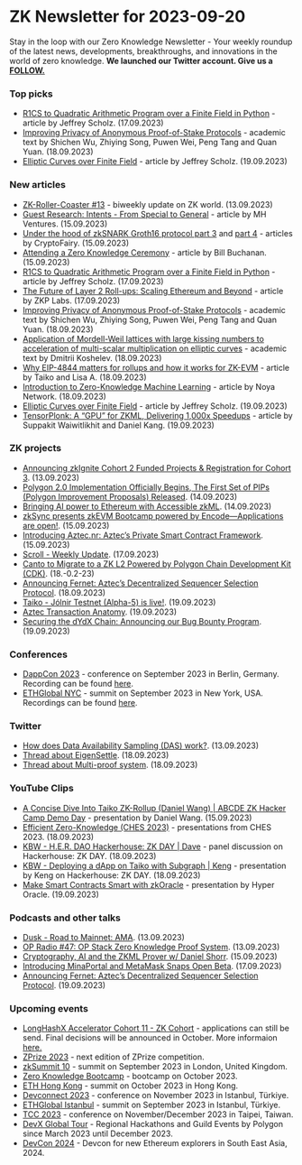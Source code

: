 # ZK Newsletter for 2023-09-20
Stay in the loop with our Zero Knowledge Newsletter - Your weekly roundup of the latest news, developments, breakthroughs, and innovations in the world of zero knowledge. **We launched our Twitter account. Give us a [FOLLOW.](https://twitter.com/ZKNewsletter)**

### Top picks
* [R1CS to Quadratic Arithmetic Program over a Finite Field in Python](https://www.rareskills.io/post/r1cs-to-qap) - article by Jeffrey Scholz. (17.09.2023)
* [Improving Privacy of Anonymous Proof-of-Stake Protocols](https://eprint.iacr.org/2023/1386.pdf) - academic text by Shichen Wu, Zhiying Song, Puwen Wei, Peng Tang and Quan Yuan. (18.09.2023)
* [Elliptic Curves over Finite Field](https://www.rareskills.io/post/elliptic-curves-finite-fields) - article by Jeffrey Scholz. (19.09.2023)

### New articles 
* [ZK-Roller-Coaster #13](https://taiko.mirror.xyz/9Zdh6puOCxEfiOADhIses8p5WN3CeX7nhvO6AvpEh0M) - biweekly update on ZK world. (13.09.2023)
* [Guest Research: Intents - From Special to General](https://www.bsc.news/post/intents-from-special-to-general) - article by MH Ventures. (15.09.2023)
* [Under the hood of zkSNARK Groth16 protocol part 3](https://medium.com/coinmonks/under-the-hood-of-zksnark-groth16-protocol-part-3-9d3e0934607b) and [part 4](https://medium.com/@cryptofairy/under-the-hood-of-zksnark-groth16-protocol-part-4-53667944366f) - articles by CryptoFairy. (15.09.2023)
* [Attending a Zero Knowledge Ceremony](https://medium.com/asecuritysite-when-bob-met-alice/attending-a-zero-knowledge-ceremony-e61b54060e83) - article by Bill Buchanan. (15.09.2023)
* [R1CS to Quadratic Arithmetic Program over a Finite Field in Python](https://www.rareskills.io/post/r1cs-to-qap) - article by Jeffrey Scholz. (17.09.2023)
* [The Future of Layer 2 Roll-ups: Scaling Ethereum and Beyond](https://zkplabs.network/blog/The-Future-of-Layer-2-Roll-up-scaling-Ethereum-and-Beyond) - article by ZKP Labs. (17.09.2023)
* [Improving Privacy of Anonymous Proof-of-Stake Protocols](https://eprint.iacr.org/2023/1386.pdf) - academic text by Shichen Wu, Zhiying Song, Puwen Wei, Peng Tang and Quan Yuan. (18.09.2023)
* [Application of Mordell-Weil lattices with large kissing numbers to acceleration of multi-scalar multiplication on elliptic curves](https://eprint.iacr.org/2023/1384.pdf) - academic text by Dmitrii Koshelev. (18.09.2023)
* [Why EIP-4844 matters for rollups and how it works for ZK-EVM](https://taiko.mirror.xyz/3_5rjTXFT_bLYnRBD2ZxqLQu9-qgTF4JOkwK7rUpwJs) - article by Taiko and Lisa A. (18.09.2023)
* [Introduction to Zero-Knowledge Machine Learning](https://medium.com/@noyanetwork/introduction-to-zero-knowledge-machine-learning-177be20343ea) - article by Noya Network. (18.09.2023)
* [Elliptic Curves over Finite Field](https://www.rareskills.io/post/elliptic-curves-finite-fields) - article by Jeffrey Scholz. (19.09.2023)
* [TensorPlonk: A “GPU” for ZKML, Delivering 1,000x Speedups](https://medium.com/@danieldkang/tensorplonk-a-gpu-for-zkml-delivering-1-000x-speedups-d1ab0ad27e1c) - article by Suppakit Waiwitlikhit and Daniel Kang. (19.09.2023)

### ZK projects
* [Announcing zkIgnite Cohort 2 Funded Projects & Registration for Cohort 3](https://minaprotocol.com/blog/cohort-2-funded-projects). (13.09.2023)
* [Polygon 2.0 Implementation Officially Begins, The First Set of PIPs (Polygon Improvement Proposals) Released](https://polygon.technology/blog/polygon-2-0-implementation-officially-begins-the-first-set-of-pips-polygon-improvement-proposals-released). (14.09.2023)
* [Bringing AI power to Ethereum with Accessible zkML](https://www.taceo.io/2023/09/14/bringing-ai-power-to-ethereum-with-accessible-zkml/). (14.09.2023)
* [zkSync presents zkEVM Bootcamp powered by Encode—Applications are open!](https://www.blog.encode.club/zksync-presents-zkevm-bootcamp-powered-by-encode-applications-are-open-4a6d5e2988c). (15.09.2023)
* [Introducing Aztec.nr: Aztec’s Private Smart Contract Framework](https://medium.com/aztec-protocol/introducing-aztec-nr-aztecs-private-smart-contract-framework-54d716710407). (15.09.2023)
* [Scroll - Weekly Update](https://twitter.com/Scroll_ZKP/status/1703191114961068032). (17.09.2023)
* [Canto to Migrate to a ZK L2 Powered by Polygon Chain Development Kit (CDK)](https://polygon.technology/blog/canto-to-migrate-to-a-zk-l2-powered-by-polygon-chain-development-kit?utm_source=twitter&utm_medium=social&utm_content=canto-blog). (18.-0.2-23)
* [Announcing Fernet: Aztec’s Decentralized Sequencer Selection Protocol](https://medium.com/aztec-protocol/announcing-fernet-aztecs-decentralized-sequencer-selection-protocol-dd06194d572f). (18.09.2023)
* [Taiko - Jólnir Testnet (Alpha-5) is live!](https://taiko.mirror.xyz/0jc5XA5RVjOUNVdRdGmw9prlsC4deA1XgZJppmXh8rs). (19.09.2023)
* [Aztec Transaction Anatomy](https://medium.com/aztec-protocol/aztec-transaction-anatomy-53ad2d9bc35e). (19.09.2023)
* [Securing the dYdX Chain: Announcing our Bug Bounty Program](https://dydx.exchange/blog/dydx-bug-bounty-program). (19.09.2023)

### Conferences
* [DappCon 2023](https://www.dappcon.io/#about) - conference on September 2023 in Berlin, Germany. Recording can be found [here](https://www.youtube.com/watch?v=jtYCkV1LjiU).
* [ETHGlobal NYC](https://ethglobal.com/events/newyork2023) - summit on September 2023 in New York, USA. Recordings can be found [here](https://www.youtube.com/playlist?list=PLXzKMXK2aHh7hzYpBqmzRrHOEE4RGpppJ).

### Twitter
* [How does Data Availability Sampling (DAS) work?](https://twitter.com/zerokn0wledge_/status/1701842456504107511). (13.09.2023)
* [Thread about EigenSettle](https://twitter.com/zerokn0wledge_/status/1703716152441278744). (18.09.2023)
* [Thread about Multi-proof system](https://twitter.com/taikoxyz/status/1703872055035482553). (18.09.2023)

### YouTube Clips
* [A Concise Dive Into Taiko ZK-Rollup (Daniel Wang) | ABCDE ZK Hacker Camp Demo Day](https://www.youtube.com/watch?v=-6DWTgOy9RE) - presentation by Daniel Wang. (15.09.2023)
* [Efficient Zero-Knowledge (CHES 2023)](https://www.youtube.com/watch?v=RD5pGzO71IE) - presentations from CHES 2023. (18.09.2023)
* [KBW - H.E.R. DAO Hackerhouse: ZK DAY | Dave](https://www.youtube.com/watch?v=059RkWF6FUo) - panel discussion on Hackerhouse: ZK DAY. (18.09.2023)
* [KBW - Deploying a dApp on Taiko with Subgraph | Keng](https://www.youtube.com/watch?v=0fzHG-WwCBY) - presentation by Keng on Hackerhouse: ZK DAY. (18.09.2023)
* [Make Smart Contracts Smart with zkOracle](https:///www.youtube.com/watch?v=pvjiU5wIbSM) - presentation by Hyper Oracle. (19.09.2023)

### Podcasts and other talks
* [Dusk - Road to Mainnet: AMA](https://www.youtube.com/watch?v=cP4eJrvet5M). (13.09.2023)
* [OP Radio #47: OP Stack Zero Knowledge Proof System](https://twitter.com/optimismFND/status/1701625789404352725). (13.09.2023)
* [Cryptography, AI and the ZKML Prover w/ Daniel Shorr](https://www.youtube.com/watch?v=Nvs88zbDi-0). (15.09.2023)
* [Introducing MinaPortal and MetaMask Snaps Open Beta](https://twitter.com/MinaProtocol/status/1703372498081915167). (17.09.2023)
* [Announcing Fernet: Aztec’s Decentralized Sequencer Selection Protocol](https://twitter.com/aztecnetwork/status/1703940723169788016). (19.09.2023)

### Upcoming events
* [LongHashX Accelerator Cohort 11 - ZK Cohort](https://longhashventures.typeform.com/ZKCohort?typeform-source=t.co) - applications can still be send. Final decisions will be announced in October. More informaion [here.](https://www.longhash.vc/accelerator/zk-accelerator/)
* [ZPrize 2023](https://www.zprize.io/#2023) - next edition of ZPrize competition.
* [zkSummit 10](https://www.zksummit.com/) - summit on September 2023 in London, United Kingdom.
* [Zero Knowledge Bootcamp](https://www.rareskills.io/) - bootcamp on October 2023.
* [ETH Hong Kong](https://www.ethhongkong.co/) - summit on October 2023 in Hong Kong.
* [Devconnect 2023](https://devconnect.org/) - conference on November 2023 in Istanbul, Türkiye.
* [ETHGlobal Istanbul](https://ethglobal.com/events/istanbul) - summit on September 2023 in Istanbul, Türkiye.
* [TCC 2023](https://tcc.iacr.org/2023/) - conference on November/December 2023 in Taipei, Taiwan.
* [DevX Global Tour](https://polygon.technology/blog/polygon-labs-announces-devx-global-tour) - Regional Hackathons and Guild Events by Polygon since March 2023 until December 2023.
* [DevCon 2024](https://devcon.org/) - Devcon for new Ethereum explorers in South East Asia, 2024.
